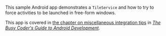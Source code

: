 This sample Android app demonstrates
a `TileService` and how to try to force activities to be launched in free-form windows.

This app is covered in 
[the chapter on miscellaneous integration tips](https://commonsware.com/Android/previews/miscellaneous-integration-tips)
in [*The Busy Coder's Guide to Android Development*](https://commonsware.com/Android/).

